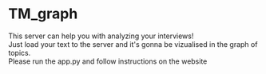 # TM_graph

This server can help you with analyzing your interviews! <br>
Just load your text to the server and it's gonna be vizualised in the graph of topics. <br>
Please run the app.py and follow instructions on the website
